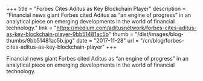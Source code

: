 +++
title = "Forbes Cites Aditus as Key Blockchain Player"
description = "Financial news giant Forbes cited Aditus as “an engine of progress” in an analytical piece on emerging developments in the world of financial technology."
link = "https://medium.com/aditusnetwork/forbes-cites-aditus-as-key-blockchain-player-9bb51481ac5b"
thumb = "/dist/images/blog-thumbs/9bb51481ac5b.jpg"
date = "2017-11-28"
url = "/cn/blog/forbes-cites-aditus-as-key-blockchain-player"
+++

Financial news giant Forbes cited Aditus as “an engine of progress” in an analytical piece on emerging developments in the world of financial technology.